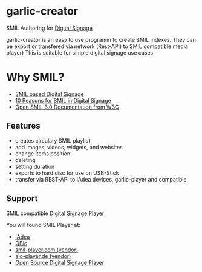 # garlic-creator
SMIL Authoring for [Digital Signage](https://smil-control.com/digital-signage/)

garlic-creator is an easy to use programm to create SMIL indexes. They can be export or transfered via network (Rest-API) to SMIL compatible media player)
This is suitable for simple digital signage use cases.

# Why SMIL?
- [SMIL based Digital Signage](http://smil-control.lan/digital-signage-smil/)
- [10 Reasons for SMIL in Digital Signage](https://garlic-player.com/resources/digital-signage-smil/)
- [Open SMIL 3.0 Documentation from W3C](https://www.w3.org/TR/SMIL3/)
  
## Features
 - creates circulary SMIL playlist
 - add images, videos, widgets, and websites
 - change items position
 - deleting
 - setting duration
 - exports to hard disc for use on USB-Stick
 - transfer via REST-API to IAdea devices, garlic-player and compatible

## Support

SMIL compatible [Digital Signage Player](https://smil-control.com/magazine/what-is-a-digital-signage-player/)

You will found SMIL Player at:

- [IAdea](https://www.iadea.com/)
- [QBic](https://www.qbictechnology.com/)
- [smil-player.com (vendor)](https://www.smil-player.com/)
- [aio-player.de (vendor)](https://www.aio-player.de/)
- [Open Source Digital Signage Player](https://garlic-player.com/garlic-player/)

